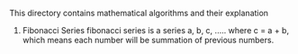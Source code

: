 This directory contains mathematical algorithms and their explanation

1. Fibonacci Series
fibonacci series is a series a, b, c, ..... where c = a + b, which means each number will be summation of previous numbers.

